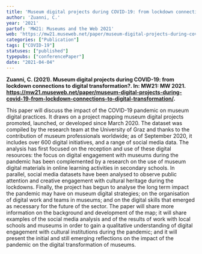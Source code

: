 ```yaml
---
title: 'Museum digital projects during COVID-19: from lockdown connections to digital transformation?'
author: 'Zuanni, C.'
year: '2021'
partof: 'MW21: Museums and the Web 2021'
web: 'https://mw21.museweb.net/paper/museum-digital-projects-during-covid-19-from-lockdown-connections-to-digital-transformation/'
categories: ["Publication"]
tags: ["COVID-19"]
statuses: ["published"]
typepubs: ["conferencePaper"]
date: "2021-04-04"
---
```

    
**Zuanni, C. (2021). Museum digital projects during COVID-19: from lockdown connections to digital transformation?. In: MW21: MW 2021. <https://mw21.museweb.net/paper/museum-digital-projects-during-covid-19-from-lockdown-connections-to-digital-transformation/>.**

This paper will discuss the impact of the COVID-19 pandemic on museum digital practices. It draws on a project mapping museum digital projects promoted, launched, or developed since March 2020. The dataset was compiled by the research team at the University of Graz and thanks to the contribution of museum professionals worldwide; as of September 2020, it includes over 600 digital initiatives, and a range of social media data. The analysis has first focused on the reception and use of these digital resources: the focus on digital engagement with museums during the pandemic has been complemented by a research on the use of museum digital materials in online learning activities in secondary schools. In parallel, social media datasets have been analysed to observe public attention and creative engagement with cultural heritage during the lockdowns. Finally, the project has begun to analyse the long term impact the pandemic may have on museum digital strategies; on the organisation of digital work and teams in museums; and on the digital skills that emerged as necessary for the future of the sector. The paper will share more information on the background and development of the map; it will share examples of the social media analysis and of the results of work with local schools and museums in order to gain a qualitative understanding of digital engagement with cultural institutions during the pandemic; and it will present the initial and still emerging reflections on the impact of the pandemic on the digital transformation of museums.